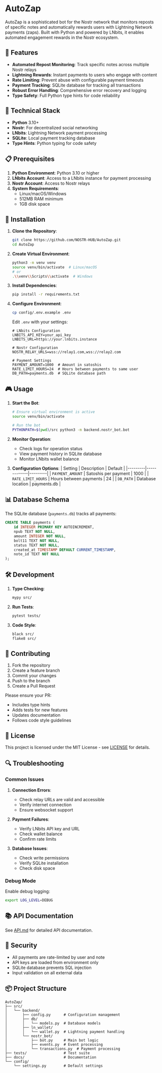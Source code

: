 # AutoZap

AutoZap is a sophisticated bot for the Nostr network that monitors reposts of specific notes and automatically rewards users with Lightning Network payments (zaps). Built with Python and powered by LNbits, it enables automated engagement rewards in the Nostr ecosystem.

## 🌟 Features

- **Automated Repost Monitoring**: Track specific notes across multiple Nostr relays
- **Lightning Rewards**: Instant payments to users who engage with content
- **Rate Limiting**: Prevent abuse with configurable payment timeouts
- **Payment Tracking**: SQLite database for tracking all transactions
- **Robust Error Handling**: Comprehensive error recovery and logging
- **Type Safety**: Full Python type hints for code reliability

## 🔧 Technical Stack

- **Python** 3.10+
- **Nostr**: For decentralized social networking
- **LNbits**: Lightning Network payment processing
- **SQLite**: Local payment tracking database
- **Type Hints**: Python typing for code safety

## 📋 Prerequisites

1. **Python Environment**: Python 3.10 or higher
2. **LNbits Account**: Access to a LNbits instance for payment processing
3. **Nostr Account**: Access to Nostr relays
4. **System Requirements**: 
   - Linux/macOS/Windows
   - 512MB RAM minimum
   - 1GB disk space

## 🚀 Installation

1. **Clone the Repository**:
   ```bash
   git clone https://github.com/NOSTR-HUB/AutoZap.git
   cd AutoZap
   ```

2. **Create Virtual Environment**:
   ```bash
   python3 -m venv venv
   source venv/bin/activate  # Linux/macOS
   # or
   .\\venv\\Scripts\\activate  # Windows
   ```

3. **Install Dependencies**:
   ```bash
   pip install -r requirements.txt
   ```

4. **Configure Environment**:
   ```bash
   cp config/.env.example .env
   ```
   
   Edit `.env` with your settings:
   ```env
   # LNbits Configuration
   LNBITS_API_KEY=your_api_key
   LNBITS_URL=https://your.lnbits.instance
   
   # Nostr Configuration
   NOSTR_RELAY_URLS=wss://relay1.com,wss://relay2.com
   
   # Payment Settings
   PAYMENT_AMOUNT=1000  # Amount in satoshis
   RATE_LIMIT_HOURS=24  # Hours between payments to same user
   DB_PATH=payments.db  # SQLite database path
   ```

## 🎮 Usage

1. **Start the Bot**:
   ```bash
   # Ensure virtual environment is active
   source venv/bin/activate
   
   # Run the bot
   PYTHONPATH=$(pwd)/src python3 -m backend.nostr_bot.bot
   ```

2. **Monitor Operation**:
   - Check logs for operation status
   - View payment history in SQLite database
   - Monitor LNbits wallet balance

3. **Configuration Options**:
   | Setting | Description | Default |
   |---------|-------------|---------|
   | `PAYMENT_AMOUNT` | Satoshis per payment | 1000 |
   | `RATE_LIMIT_HOURS` | Hours between payments | 24 |
   | `DB_PATH` | Database location | payments.db |

## 📊 Database Schema

The SQLite database (`payments.db`) tracks all payments:

```sql
CREATE TABLE payments (
    id INTEGER PRIMARY KEY AUTOINCREMENT,
    npub TEXT NOT NULL,
    amount INTEGER NOT NULL,
    bolt11 TEXT NOT NULL,
    status TEXT NOT NULL,
    created_at TIMESTAMP DEFAULT CURRENT_TIMESTAMP,
    note_id TEXT NOT NULL
);
```

## 🛠 Development

1. **Type Checking**:
   ```bash
   mypy src/
   ```

2. **Run Tests**:
   ```bash
   pytest tests/
   ```

3. **Code Style**:
   ```bash
   black src/
   flake8 src/
   ```

## 🤝 Contributing

1. Fork the repository
2. Create a feature branch
3. Commit your changes
4. Push to the branch
5. Create a Pull Request

Please ensure your PR:
- Includes type hints
- Adds tests for new features
- Updates documentation
- Follows code style guidelines

## 📝 License

This project is licensed under the MIT License - see [LICENSE](LICENSE) for details.

## 🔍 Troubleshooting

### Common Issues

1. **Connection Errors**:
   - Check relay URLs are valid and accessible
   - Verify internet connection
   - Ensure websocket support

2. **Payment Failures**:
   - Verify LNbits API key and URL
   - Check wallet balance
   - Confirm rate limits

3. **Database Issues**:
   - Check write permissions
   - Verify SQLite installation
   - Check disk space

### Debug Mode

Enable debug logging:
```bash
export LOG_LEVEL=DEBUG
```

## 📚 API Documentation

See [API.md](docs/API.md) for detailed API documentation.

## 🔐 Security

- All payments are rate-limited by user and note
- API keys are loaded from environment only
- SQLite database prevents SQL injection
- Input validation on all external data

## 📦 Project Structure

```
AutoZap/
├── src/
│   └── backend/
│       ├── config.py      # Configuration management
│       ├── db/
│       │   └── models.py  # Database models
│       ├── ln_wallet/
│       │   └── wallet.py  # Lightning payment handling
│       └── nostr_bot/
│           ├── bot.py     # Main bot logic
│           ├── events.py  # Event processing
│           └── transactions.py  # Payment processing
├── tests/                 # Test suite
├── docs/                  # Documentation
└── config/
    └── settings.py        # Default settings
```
